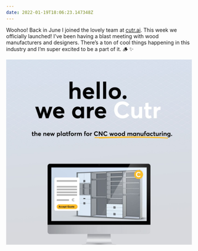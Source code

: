 ```yaml
---
date: 2022-01-19T18:06:23.147348Z
---
```

Woohoo! Back in June I joined the lovely team at [cutr.ai](https://www.cutr.ai). This week we officially launched! I’ve been having a blast meeting with wood manufacturers and designers. There’s a ton of cool things happening in this industry and I’m super excited to be a part of it. 🪵 ✨ 

![](/media/78524D37-481D-460C-A251-55C5D5AF85DD.jpeg)
